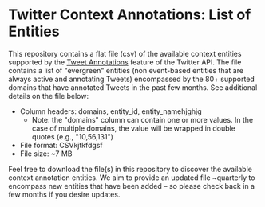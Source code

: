 # Twitter Context Annotations: List of Entities

This repository contains a flat file (csv) of the available context entities supported by the [Tweet Annotations](https://developer.twitter.com/en/docs/twitter-api/annotations/overview) feature of the Twitter API. The file contains a list of "evergreen" entities (non event-based entities that are always active and annotating Tweets) encompassed by the 80+ supported domains that have annotated Tweets in the past few months. See additional details on the file below:

* Column headers: domains, entity_id, entity_namehjghjg
  * Note: the "domains" column can contain one or more values. In the case of multiple domains, the value will be wrapped in double quotes (e.g., "10,56,131")
* File format: CSVkjtkfdgsf
* File size: ~7 MB

Feel free to download the file(s) in this repository to discover the available context annotation entities. We aim to provide an updated file ~quarterly to encompass new entities that have been added – so please check back in a few months if you desire updates.
